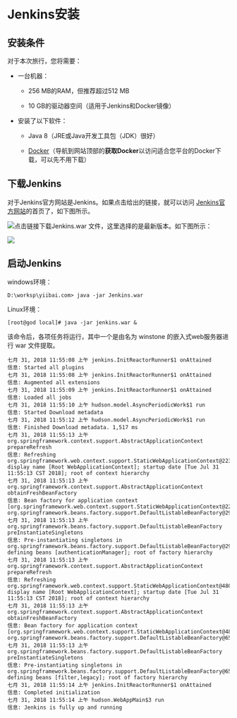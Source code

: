 # Jenkins安装

## 安装条件

对于本次旅行，您将需要：

* 一台机器：

  * 256 MB的RAM，但推荐超过512 MB

  * 10 GB的驱动器空间（适用于Jenkins和Docker镜像）

* 安装了以下软件：

  * Java 8（JRE或Java开发工具包（JDK）很好）

  * [Docker](https://docs.docker.com/)（导航到网站顶部的**获取Docker**以访问适合您平台的Docker下载，可以先不用下载）

## 下载Jenkins

对于Jenkins官方网站是Jenkins。如果点击给出的链接，就可以访问 [Jenkins官方网站](https://jenkins-ci.org/)的首页了，如下图所示。

![](file:///C:\Users\tony\AppData\Roaming\Tencent\Users\596807862\QQ\WinTemp\RichOle\9$%29$34JEHINBBZ@_GE7`_ZB.png)点击链接下载Jenkins.war 文件，这里选择的是最新版本。如下图所示：

![](file:///C:\Users\tony\AppData\Roaming\Tencent\Users\596807862\QQ\WinTemp\RichOle\19KX{IR{NZ3176`Q4WWYQ$1.png)

## 启动Jenkins

windows环境：

```
D:\worksp\yiibai.com> java -jar Jenkins.war
```

Linux环境：

```
[root@god local]# java -jar jenkins.war &
```

该命令后，各项任务将运行，其中一个是由名为 winstone 的嵌入式web服务器进行 war 文件提取。

```
七月 31, 2018 11:55:08 上午 jenkins.InitReactorRunner$1 onAttained
信息: Started all plugins
七月 31, 2018 11:55:08 上午 jenkins.InitReactorRunner$1 onAttained
信息: Augmented all extensions
七月 31, 2018 11:55:09 上午 jenkins.InitReactorRunner$1 onAttained
信息: Loaded all jobs
七月 31, 2018 11:55:10 上午 hudson.model.AsyncPeriodicWork$1 run
信息: Started Download metadata
七月 31, 2018 11:55:12 上午 hudson.model.AsyncPeriodicWork$1 run
信息: Finished Download metadata. 1,517 ms
七月 31, 2018 11:55:13 上午 org.springframework.context.support.AbstractApplicationContext prepareRefresh
信息: Refreshing org.springframework.web.context.support.StaticWebApplicationContext@22315391: display name [Root WebApplicationContext]; startup date [Tue Jul 31 11:55:13 CST 2018]; root of context hierarchy
七月 31, 2018 11:55:13 上午 org.springframework.context.support.AbstractApplicationContext obtainFreshBeanFactory
信息: Bean factory for application context [org.springframework.web.context.support.StaticWebApplicationContext@22315391]: org.springframework.beans.factory.support.DefaultListableBeanFactory@29e568e8
七月 31, 2018 11:55:13 上午 org.springframework.beans.factory.support.DefaultListableBeanFactory preInstantiateSingletons
信息: Pre-instantiating singletons in org.springframework.beans.factory.support.DefaultListableBeanFactory@29e568e8: defining beans [authenticationManager]; root of factory hierarchy
七月 31, 2018 11:55:13 上午 org.springframework.context.support.AbstractApplicationContext prepareRefresh
信息: Refreshing org.springframework.web.context.support.StaticWebApplicationContext@4808dc00: display name [Root WebApplicationContext]; startup date [Tue Jul 31 11:55:13 CST 2018]; root of context hierarchy
七月 31, 2018 11:55:13 上午 org.springframework.context.support.AbstractApplicationContext obtainFreshBeanFactory
信息: Bean factory for application context [org.springframework.web.context.support.StaticWebApplicationContext@4808dc00]: org.springframework.beans.factory.support.DefaultListableBeanFactory@6567b115
七月 31, 2018 11:55:13 上午 org.springframework.beans.factory.support.DefaultListableBeanFactory preInstantiateSingletons
信息: Pre-instantiating singletons in org.springframework.beans.factory.support.DefaultListableBeanFactory@6567b115: defining beans [filter,legacy]; root of factory hierarchy
七月 31, 2018 11:55:14 上午 jenkins.InitReactorRunner$1 onAttained
信息: Completed initialization
七月 31, 2018 11:55:14 上午 hudson.WebAppMain$3 run
信息: Jenkins is fully up and running
```



